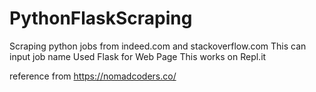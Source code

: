 # PythonFlaskScraping

Scraping python jobs from indeed.com and stackoverflow.com
This can input job name
Used Flask for Web Page
This works on Repl.it

reference from https://nomadcoders.co/
